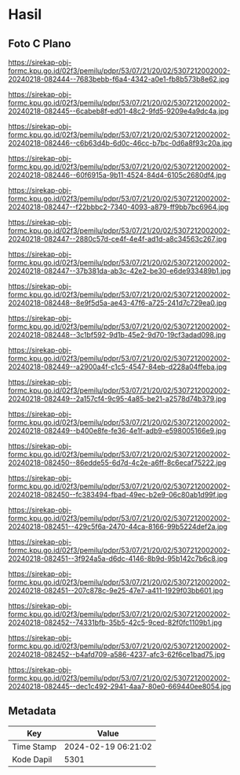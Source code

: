 # Hasil

## Foto C Plano

https://sirekap-obj-formc.kpu.go.id/02f3/pemilu/pdpr/53/07/21/20/02/5307212002002-20240218-082444--7683bebb-f6a4-4342-a0e1-fb8b573b8e62.jpg

https://sirekap-obj-formc.kpu.go.id/02f3/pemilu/pdpr/53/07/21/20/02/5307212002002-20240218-082445--6cabeb8f-ed01-48c2-9fd5-9209e4a9dc4a.jpg

https://sirekap-obj-formc.kpu.go.id/02f3/pemilu/pdpr/53/07/21/20/02/5307212002002-20240218-082446--c6b63d4b-6d0c-46cc-b7bc-0d6a8f93c20a.jpg

https://sirekap-obj-formc.kpu.go.id/02f3/pemilu/pdpr/53/07/21/20/02/5307212002002-20240218-082446--60f6915a-9b11-4524-84d4-6105c2680df4.jpg

https://sirekap-obj-formc.kpu.go.id/02f3/pemilu/pdpr/53/07/21/20/02/5307212002002-20240218-082447--f22bbbc2-7340-4093-a879-ff9bb7bc6964.jpg

https://sirekap-obj-formc.kpu.go.id/02f3/pemilu/pdpr/53/07/21/20/02/5307212002002-20240218-082447--2880c57d-ce4f-4e4f-ad1d-a8c34563c267.jpg

https://sirekap-obj-formc.kpu.go.id/02f3/pemilu/pdpr/53/07/21/20/02/5307212002002-20240218-082447--37b381da-ab3c-42e2-be30-e6de933489b1.jpg

https://sirekap-obj-formc.kpu.go.id/02f3/pemilu/pdpr/53/07/21/20/02/5307212002002-20240218-082448--8e9f5d5a-ae43-47f6-a725-241d7c729ea0.jpg

https://sirekap-obj-formc.kpu.go.id/02f3/pemilu/pdpr/53/07/21/20/02/5307212002002-20240218-082448--3c1bf592-9d1b-45e2-9d70-19cf3adad098.jpg

https://sirekap-obj-formc.kpu.go.id/02f3/pemilu/pdpr/53/07/21/20/02/5307212002002-20240218-082449--a2900a4f-c1c5-4547-84eb-d228a04ffeba.jpg

https://sirekap-obj-formc.kpu.go.id/02f3/pemilu/pdpr/53/07/21/20/02/5307212002002-20240218-082449--2a157cf4-9c95-4a85-be21-a2578d74b379.jpg

https://sirekap-obj-formc.kpu.go.id/02f3/pemilu/pdpr/53/07/21/20/02/5307212002002-20240218-082449--b400e8fe-fe36-4e1f-adb9-e598005166e9.jpg

https://sirekap-obj-formc.kpu.go.id/02f3/pemilu/pdpr/53/07/21/20/02/5307212002002-20240218-082450--86edde55-6d7d-4c2e-a6ff-8c6ecaf75222.jpg

https://sirekap-obj-formc.kpu.go.id/02f3/pemilu/pdpr/53/07/21/20/02/5307212002002-20240218-082450--fc383494-fbad-49ec-b2e9-06c80ab1d99f.jpg

https://sirekap-obj-formc.kpu.go.id/02f3/pemilu/pdpr/53/07/21/20/02/5307212002002-20240218-082451--429c5f6a-2470-44ca-8166-99b5224def2a.jpg

https://sirekap-obj-formc.kpu.go.id/02f3/pemilu/pdpr/53/07/21/20/02/5307212002002-20240218-082451--3f924a5a-d6dc-4146-8b9d-95b142c7b6c8.jpg

https://sirekap-obj-formc.kpu.go.id/02f3/pemilu/pdpr/53/07/21/20/02/5307212002002-20240218-082451--207c878c-9e25-47e7-a411-1929f03bb601.jpg

https://sirekap-obj-formc.kpu.go.id/02f3/pemilu/pdpr/53/07/21/20/02/5307212002002-20240218-082452--74331bfb-35b5-42c5-9ced-82f0fc1109b1.jpg

https://sirekap-obj-formc.kpu.go.id/02f3/pemilu/pdpr/53/07/21/20/02/5307212002002-20240218-082452--b4afd709-a586-4237-afc3-62f6ce1bad75.jpg

https://sirekap-obj-formc.kpu.go.id/02f3/pemilu/pdpr/53/07/21/20/02/5307212002002-20240218-082445--dec1c492-2941-4aa7-80e0-669440ee8054.jpg


## Metadata

| Key        | Value               |
| ---------- | ------------------- |
| Time Stamp | 2024-02-19 06:21:02 |
| Kode Dapil | 5301                |



